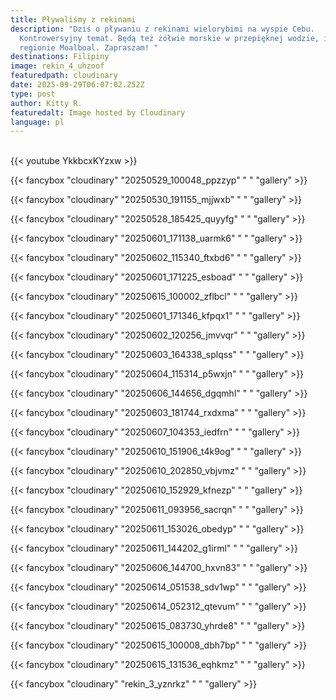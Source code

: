 ```yaml
---
title: Pływaliśmy z rekinami
description: "Dziś o pływaniu z rekinami wielorybimi na wyspie Cebu.
  Kontrowersyjny temat. Będą też żółwie morskie w przepięknej wodzie, i o samym
  regionie Moalboal. Zapraszam! "
destinations: Filipiny
image: rekin_4_uhzoof
featuredpath: cloudinary
date: 2025-09-29T06:07:02.252Z
type: post
author: Kitty R.
featuredalt: Image hosted by Cloudinary
language: pl
---
```

<br>{{< youtube YkkbcxKYzxw >}}</br>

{{< fancybox "cloudinary" "20250529_100048_ppzzyp" "  " "gallery" >}}

{{< fancybox "cloudinary" "20250530_191155_mjjwxb" "   " "gallery" >}}

{{< fancybox "cloudinary" "20250528_185425_quyyfg" "   " "gallery" >}}

{{< fancybox "cloudinary" "20250601_171138_uarmk6" "   " "gallery" >}}

{{< fancybox "cloudinary" "20250602_115340_ftxbd6" "   " "gallery" >}}

{{< fancybox "cloudinary" "20250601_171225_esboad" "   " "gallery" >}}

{{< fancybox "cloudinary" "20250615_100002_zflbcl" "  " "gallery" >}}

{{< fancybox "cloudinary" "20250601_171346_kfpqx1" "  " "gallery" >}}

{{< fancybox "cloudinary" "20250602_120256_jmvvqr" "  " "gallery" >}}

{{< fancybox "cloudinary" "20250603_164338_splqss" "  " "gallery" >}}

{{< fancybox "cloudinary" "20250604_115314_p5wxjn" "  " "gallery" >}}

{{< fancybox "cloudinary" "20250606_144656_dgqmhl" "  " "gallery" >}}

{{< fancybox "cloudinary" "20250603_181744_rxdxma" "  " "gallery" >}}

{{< fancybox "cloudinary" "20250607_104353_iedfrn" "  " "gallery" >}}

{{< fancybox "cloudinary" "20250610_151906_t4k9og" "  " "gallery" >}}

{{< fancybox "cloudinary" "20250610_202850_vbjvmz" "  " "gallery" >}}

{{< fancybox "cloudinary" "20250610_152929_kfnezp" "  " "gallery" >}}

{{< fancybox "cloudinary" "20250611_093956_sacrqn" "  " "gallery" >}}

{{< fancybox "cloudinary" "20250611_153026_obedyp" "  " "gallery" >}}

{{< fancybox "cloudinary" "20250611_144202_g1irml" "  " "gallery" >}}

{{< fancybox "cloudinary" "20250606_144700_hxvn83" "  " "gallery" >}}

{{< fancybox "cloudinary" "20250614_051538_sdv1wp" "  " "gallery" >}}

{{< fancybox "cloudinary" "20250614_052312_qtevum" "  " "gallery" >}}

{{< fancybox "cloudinary" "20250615_083730_yhrde8" "  " "gallery" >}}

{{< fancybox "cloudinary" "20250615_100008_dbh7bp" "  " "gallery" >}}

{{< fancybox "cloudinary" "20250615_131536_eqhkmz" "  " "gallery" >}}

{{< fancybox "cloudinary" "rekin_3_yznrkz" "  " "gallery" >}}